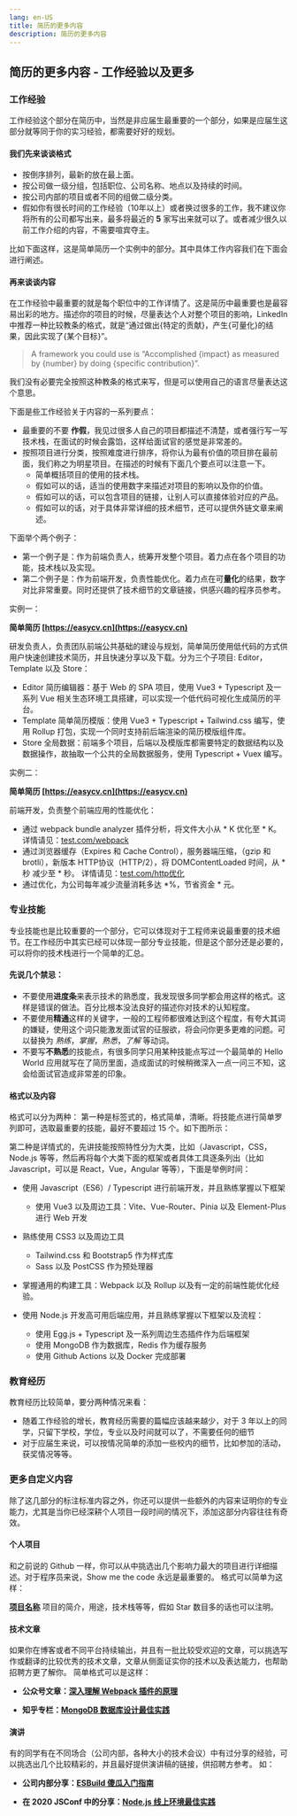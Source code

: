 ```yaml
---
lang: en-US
title: 简历的更多内容
description: 简历的更多内容
---
```


## 简历的更多内容 - 工作经验以及更多

### 工作经验

工作经验这个部分在简历中，当然是非应届生最重要的一个部分，如果是应届生这部分就等同于你的实习经验，都需要好好的规划。

#### 我们先来谈谈格式

* 按倒序排列，最新的放在最上面。
* 按公司做一级分组，包括职位、公司名称、地点以及持续的时间。
* 按公司内部的项目或者不同的组做二级分类。
* 假如你有很长时间的工作经验（10年以上）或者换过很多的工作，我不建议你将所有的公司都写出来，最多将最近的 **5** 家写出来就可以了。或者减少很久以前工作介绍的内容，不需要喧宾夺主。

比如下面这样，这是简单简历一个实例中的部分。其中具体工作内容我们在下面会进行阐述。

#### 再来谈谈内容

在工作经验中最重要的就是每个职位中的工作详情了。这是简历中最重要也是最容易出彩的地方。描述你的项目的时候，尽量表达个人对整个项目的影响，LinkedIn 中推荐一种比较教条的格式，就是“通过做出{特定的贡献}，产生{可量化}的结果，因此实现了{某个目标}”。

> A framework you could use is “Accomplished {impact} as measured by {number} by doing {specific contribution}”.

我们没有必要完全按照这种教条的格式来写，但是可以使用自己的语言尽量表达这个意思。

下面是些工作经验关于内容的一系列要点：

* 最重要的不要 **作假**，我见过很多人自己的项目都描述不清楚，或者强行写一写技术栈，在面试的时候会露馅，这样给面试官的感觉是非常差的。
* 按照项目进行分类，按照难度进行排序，将你认为最有价值的项目排在最前面，我们称之为明星项目。在描述的时候有下面几个要点可以注意一下。
  * 简单概括项目的使用的技术栈。
  * 假如可以的话，适当的使用数字来描述对项目的影响以及你的价值。
  * 假如可以的话，可以包含项目的链接，让别人可以直接体验对应的产品。
  * 假如可以的话，对于具体非常详细的技术细节，还可以提供外链文章来阐述。

下面举个两个例子：

* 第一个例子是：作为前端负责人，统筹开发整个项目。着力点在各个项目的功能，技术栈以及实现。
* 第二个例子是：作为前端开发，负责性能优化。着力点在可**量化**的结果，数字对比非常重要。同时还提供了技术细节的文章链接，供感兴趣的程序员参考。

实例一：

**简单简历 [https://easycv.cn](https://easycv.cn)**

研发负责人，负责团队前端公共基础的建设与规划，简单简历使用低代码的方式供用户快速创建技术简历，并且快速分享以及下载。分为三个子项目: Editor，Template 以及 Store：

* Editor 简历编辑器：基于 Web 的 SPA 项目，使用 Vue3 + Typescript 及一系列 Vue 相关生态环境工具搭建，可以实现一个低代码可视化生成简历的平台。
* Template 简单简历模版：使用 Vue3 + Typescript + Tailwind.css 编写，使用 Rollup 打包，实现一个同时支持前后端渲染的简历模版组件库。
* Store 全局数据：前端多个项目，后端以及模版库都需要特定的数据结构以及数据操作，故抽取一个公共的全局数据服务，使用 Typescript + Vuex 编写。

实例二：

**简单简历 [https://easycv.cn](https://easycv.cn)**

前端开发，负责整个前端应用的性能优化：
* 通过 webpack bundle analyzer 插件分析，将文件大小从 * K 优化至 * K。
详情请见：[test.com/webpack](test.com/webpack) 
* 通过浏览器缓存（Expires 和 Cache Control），服务器端压缩，（gzip 和 brotli），新版本 HTTP协议（HTTP/2），将 DOMContentLoaded 时间，从 * 秒 减少至 * 秒。
详情请见：[test.com/http优化](test.com/http优化)
* 通过优化，为公司每年减少流量消耗多达 *%，节省资金 * 元。


### 专业技能
专业技能也是比较重要的一个部分，它可以体现对于工程师来说最重要的技术细节。在工作经历中其实已经可以体现一部分专业技能，但是这个部分还是必要的，可以将你的技术栈进行一个简单的汇总。

#### 先说几个**禁忌**：

* 不要使用**进度条**来表示技术的熟悉度，我发现很多同学都会用这样的格式。这样是错误的做法。百分比根本没法良好的描述你对技术的认知程度。
* 不要使用**精通**这样的关键字，一般的工程师都很难达到这个程度，有夸大其词的嫌疑，使用这个词只能激发面试官的征服欲，将会问你更多更难的问题。可以替换为 *熟练*，*掌握*，*熟悉*，*了解* 等动词。
* 不要写**不熟悉**的技能点，有很多同学只用某种技能点写过一个最简单的 Hello World 应用就写在了简历里面，造成面试的时候稍微深入一点一问三不知，这会给面试官造成非常差的印象。

#### 格式以及内容
格式可以分为两种：
第一种是标签式的，格式简单，清晰。将技能点进行简单罗列即可，选取最重要的技能，最好不要超过 15 个。如下图所示：

第二种是详情式的，先讲技能按照特性分为大类，比如（Javascript，CSS，Node.js 等等，然后再将每个大类下面的框架或者具体工具逐条列出（比如 Javascript，可以是 React，Vue，Angular 等等），下面是举例时间：

* 使用 Javascript（ES6）/ Typescript 进行前端开发，并且熟练掌握以下框架
  * 使用 Vue3 以及周边工具：Vite、Vue-Router、Pinia 以及 Element-Plus 进行 Web 开发

* 熟练使用 CSS3 以及周边工具
  * Tailwind.css 和 Bootstrap5 作为样式库
  * Sass 以及 PostCSS 作为预处理器

* 掌握通用的构建工具：Webpack 以及 Rollup 以及有一定的前端性能优化经验。
* 使用 Node.js 开发高可用后端应用，并且熟练掌握以下框架以及流程：
  * 使用 Egg.js + Typescript 及一系列周边生态插件作为后端框架
  * 使用 MongoDB 作为数据库，Redis 作为缓存服务
  * 使用 Github Actions 以及 Docker 完成部署

### 教育经历

教育经历比较简单，要分两种情况来看：
* 随着工作经验的增长，教育经历需要的篇幅应该越来越少，对于 3 年以上的同学，只留下学校，学位，专业以及时间就可以了，不需要任何的细节
* 对于应届生来说，可以按情况简单的添加一些校内的细节，比如参加的活动，获奖情况等等。
### 更多自定义内容

除了这几部分的标注标准内容之外，你还可以提供一些额外的内容来证明你的专业能力，尤其是当你已经深耕个人项目一段时间的情况下，添加这部分内容往往有奇效。
#### 个人项目
和之前说的 Github 一样，你可以从中挑选出几个影响力最大的项目进行详细描述。对于程序员来说，Show me the code 永远是最重要的。
格式可以简单为这样：

**[项目名称](https://easycv.cn)**
项目的简介，用途，技术栈等等，假如 Star 数目多的话也可以注明。

#### 技术文章

如果你在博客或者不同平台持续输出，并且有一批比较受欢迎的文章，可以挑选写作或翻译的比较优秀的技术文章，文章从侧面证实你的技术以及表达能力，也帮助招聘方更了解你。
简单格式可以是这样：

* **公众号文章：[深入理解 Webpack 插件的原理](https://easycv.cn)**

* **知乎专栏：[MongoDB 数据库设计最佳实践](https://easycv.cn)**

#### 演讲

有的同学有在不同场合（公司内部，各种大小的技术会议）中有过分享的经验，可以挑选出几个比较精彩的，并且最好提供演讲稿的链接，供招聘方参考。 如：

* **公司内部分享：[ESBuild 傻瓜入门指南](https://easycv.cn)**

* **在 2020 JSConf 中的分享：[Node.js 线上环境最佳实践](https://easycv.cn)**